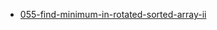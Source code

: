 - [055-find-minimum-in-rotated-sorted-array-ii](https://leetcode.com/problems/find-minimum-in-rotated-sorted-array-ii/)